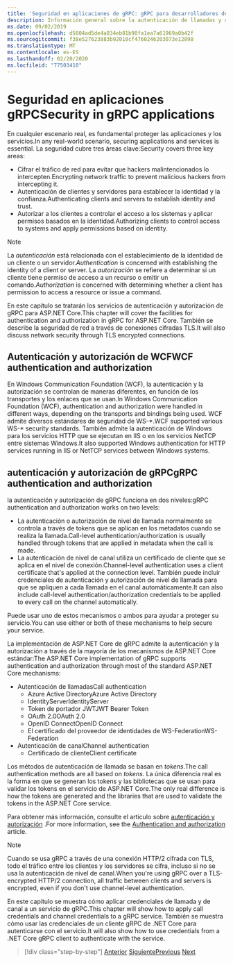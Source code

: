```yaml
---
title: 'Seguridad en aplicaciones de gRPC: gRPC para desarrolladores de WCF'
description: Información general sobre la autenticación de llamadas y canales y la autorización en gRPC.
ms.date: 09/02/2019
ms.openlocfilehash: d5804ad5de4a834eb81b90fa1ea7a61969a0b42f
ms.sourcegitcommit: f38e527623883b92010cf4760246203073e12898
ms.translationtype: MT
ms.contentlocale: es-ES
ms.lasthandoff: 02/20/2020
ms.locfileid: "77503410"
---
```

# <a name="security-in-grpc-applications"></a><span data-ttu-id="63d59-103">Seguridad en aplicaciones gRPC</span><span class="sxs-lookup"><span data-stu-id="63d59-103">Security in gRPC applications</span></span>

<span data-ttu-id="63d59-104">En cualquier escenario real, es fundamental proteger las aplicaciones y los servicios.</span><span class="sxs-lookup"><span data-stu-id="63d59-104">In any real-world scenario, securing applications and services is essential.</span></span> <span data-ttu-id="63d59-105">La seguridad cubre tres áreas clave:</span><span class="sxs-lookup"><span data-stu-id="63d59-105">Security covers three key areas:</span></span> 

* <span data-ttu-id="63d59-106">Cifrar el tráfico de red para evitar que hackers malintencionados lo intercepten.</span><span class="sxs-lookup"><span data-stu-id="63d59-106">Encrypting network traffic to prevent malicious hackers from intercepting it.</span></span>
* <span data-ttu-id="63d59-107">Autenticación de clientes y servidores para establecer la identidad y la confianza.</span><span class="sxs-lookup"><span data-stu-id="63d59-107">Authenticating clients and servers to establish identity and trust.</span></span>
* <span data-ttu-id="63d59-108">Autorizar a los clientes a controlar el acceso a los sistemas y aplicar permisos basados en la identidad.</span><span class="sxs-lookup"><span data-stu-id="63d59-108">Authorizing clients to control access to systems and apply permissions based on identity.</span></span>

> [!NOTE]
> <span data-ttu-id="63d59-109">La *autenticación* está relacionada con el establecimiento de la identidad de un cliente o un servidor.</span><span class="sxs-lookup"><span data-stu-id="63d59-109">*Authentication* is concerned with establishing the identity of a client or server.</span></span> <span data-ttu-id="63d59-110">La *autorización* se refiere a determinar si un cliente tiene permiso de acceso a un recurso o emitir un comando.</span><span class="sxs-lookup"><span data-stu-id="63d59-110">*Authorization* is concerned with determining whether a client has permission to access a resource or issue a command.</span></span>

<span data-ttu-id="63d59-111">En este capítulo se tratarán los servicios de autenticación y autorización de gRPC para ASP.NET Core.</span><span class="sxs-lookup"><span data-stu-id="63d59-111">This chapter will cover the facilities for authentication and authorization in gRPC for ASP.NET Core.</span></span> <span data-ttu-id="63d59-112">También se describe la seguridad de red a través de conexiones cifradas TLS.</span><span class="sxs-lookup"><span data-stu-id="63d59-112">It will also discuss network security through TLS encrypted connections.</span></span>

## <a name="wcf-authentication-and-authorization"></a><span data-ttu-id="63d59-113">Autenticación y autorización de WCF</span><span class="sxs-lookup"><span data-stu-id="63d59-113">WCF authentication and authorization</span></span>

<span data-ttu-id="63d59-114">En Windows Communication Foundation (WCF), la autenticación y la autorización se controlan de maneras diferentes, en función de los transportes y los enlaces que se usan.</span><span class="sxs-lookup"><span data-stu-id="63d59-114">In Windows Communication Foundation (WCF), authentication and authorization were handled in different ways, depending on the transports and bindings being used.</span></span> <span data-ttu-id="63d59-115">WCF admite diversos estándares de seguridad de WS-\*.</span><span class="sxs-lookup"><span data-stu-id="63d59-115">WCF supported various WS-\* security standards.</span></span> <span data-ttu-id="63d59-116">También admite la autenticación de Windows para los servicios HTTP que se ejecutan en IIS o en los servicios NetTCP entre sistemas Windows.</span><span class="sxs-lookup"><span data-stu-id="63d59-116">It also supported Windows authentication for HTTP services running in IIS or NetTCP services between Windows systems.</span></span>

## <a name="grpc-authentication-and-authorization"></a><span data-ttu-id="63d59-117">autenticación y autorización de gRPC</span><span class="sxs-lookup"><span data-stu-id="63d59-117">gRPC authentication and authorization</span></span>

<span data-ttu-id="63d59-118">la autenticación y autorización de gRPC funciona en dos niveles:</span><span class="sxs-lookup"><span data-stu-id="63d59-118">gRPC authentication and authorization works on two levels:</span></span>

* <span data-ttu-id="63d59-119">La autenticación o autorización de nivel de llamada normalmente se controla a través de tokens que se aplican en los metadatos cuando se realiza la llamada.</span><span class="sxs-lookup"><span data-stu-id="63d59-119">Call-level authentication/authorization is usually handled through tokens that are applied in metadata when the call is made.</span></span> 
* <span data-ttu-id="63d59-120">La autenticación de nivel de canal utiliza un certificado de cliente que se aplica en el nivel de conexión.</span><span class="sxs-lookup"><span data-stu-id="63d59-120">Channel-level authentication uses a client certificate that's applied at the connection level.</span></span> <span data-ttu-id="63d59-121">También puede incluir credenciales de autenticación y autorización de nivel de llamada para que se apliquen a cada llamada en el canal automáticamente.</span><span class="sxs-lookup"><span data-stu-id="63d59-121">It can also include call-level authentication/authorization credentials to be applied to every call on the channel automatically.</span></span> 

<span data-ttu-id="63d59-122">Puede usar uno de estos mecanismos o ambos para ayudar a proteger su servicio.</span><span class="sxs-lookup"><span data-stu-id="63d59-122">You can use either or both of these mechanisms to help secure your service.</span></span>

<span data-ttu-id="63d59-123">La implementación de ASP.NET Core de gRPC admite la autenticación y la autorización a través de la mayoría de los mecanismos de ASP.NET Core estándar:</span><span class="sxs-lookup"><span data-stu-id="63d59-123">The ASP.NET Core implementation of gRPC supports authentication and authorization through most of the standard ASP.NET Core mechanisms:</span></span>

- <span data-ttu-id="63d59-124">Autenticación de llamadas</span><span class="sxs-lookup"><span data-stu-id="63d59-124">Call authentication</span></span>
  - <span data-ttu-id="63d59-125">Azure Active Directory</span><span class="sxs-lookup"><span data-stu-id="63d59-125">Azure Active Directory</span></span>
  - <span data-ttu-id="63d59-126">IdentityServer</span><span class="sxs-lookup"><span data-stu-id="63d59-126">IdentityServer</span></span>
  - <span data-ttu-id="63d59-127">Token de portador JWT</span><span class="sxs-lookup"><span data-stu-id="63d59-127">JWT Bearer Token</span></span>
  - <span data-ttu-id="63d59-128">OAuth 2.0</span><span class="sxs-lookup"><span data-stu-id="63d59-128">OAuth 2.0</span></span>
  - <span data-ttu-id="63d59-129">OpenID Connect</span><span class="sxs-lookup"><span data-stu-id="63d59-129">OpenID Connect</span></span>
  - <span data-ttu-id="63d59-130">El certificado del proveedor de identidades de WS-Federation</span><span class="sxs-lookup"><span data-stu-id="63d59-130">WS-Federation</span></span>
- <span data-ttu-id="63d59-131">Autenticación de canal</span><span class="sxs-lookup"><span data-stu-id="63d59-131">Channel authentication</span></span>
  - <span data-ttu-id="63d59-132">Certificado de cliente</span><span class="sxs-lookup"><span data-stu-id="63d59-132">Client certificate</span></span>

<span data-ttu-id="63d59-133">Los métodos de autenticación de llamada se basan en *tokens*.</span><span class="sxs-lookup"><span data-stu-id="63d59-133">The call authentication methods are all based on *tokens*.</span></span> <span data-ttu-id="63d59-134">La única diferencia real es la forma en que se generan los tokens y las bibliotecas que se usan para validar los tokens en el servicio de ASP.NET Core.</span><span class="sxs-lookup"><span data-stu-id="63d59-134">The only real difference is how the tokens are generated and the libraries that are used to validate the tokens in the ASP.NET Core service.</span></span>

<span data-ttu-id="63d59-135">Para obtener más información, consulte el artículo sobre [autenticación y autorización](/aspnet/core/grpc/authn-and-authz) .</span><span class="sxs-lookup"><span data-stu-id="63d59-135">For more information, see the [Authentication and authorization](/aspnet/core/grpc/authn-and-authz) article.</span></span>

> [!NOTE]
> <span data-ttu-id="63d59-136">Cuando se usa gRPC a través de una conexión HTTP/2 cifrada con TLS, todo el tráfico entre los clientes y los servidores se cifra, incluso si no se usa la autenticación de nivel de canal.</span><span class="sxs-lookup"><span data-stu-id="63d59-136">When you're using gRPC over a TLS-encrypted HTTP/2 connection, all traffic between clients and servers is encrypted, even if you don't use channel-level authentication.</span></span>

<span data-ttu-id="63d59-137">En este capítulo se muestra cómo aplicar credenciales de llamada y de canal a un servicio de gRPC.</span><span class="sxs-lookup"><span data-stu-id="63d59-137">This chapter will show how to apply call credentials and channel credentials to a gRPC service.</span></span> <span data-ttu-id="63d59-138">También se muestra cómo usar las credenciales de un cliente gRPC de .NET Core para autenticarse con el servicio.</span><span class="sxs-lookup"><span data-stu-id="63d59-138">It will also show how to use credentials from a .NET Core gRPC client to authenticate with the service.</span></span>

>[!div class="step-by-step"]
><span data-ttu-id="63d59-139">[Anterior](client-libraries.md)
>[Siguiente](call-credentials.md)</span><span class="sxs-lookup"><span data-stu-id="63d59-139">[Previous](client-libraries.md)
[Next](call-credentials.md)</span></span>

